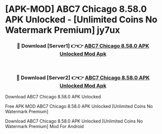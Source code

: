 # [APK-MOD] ABC7 Chicago 8.58.0 APK Unlocked - [Unlimited Coins No Watermark Premium] jy7ux



<div align="center">
<h3>🔴 Download [Server1] 👉👉 <a href="https://momento.my/?title=ABC7_Chicago_8.58.0_APK_Unlocked">ABC7 Chicago 8.58.0 APK Unlocked Mod Apk</a></h3><br>

<h3>🔴 Download [Server2] 👉👉 <a href="https://momento.my/?title=ABC7_Chicago_8.58.0_APK_Unlocked">ABC7 Chicago 8.58.0 APK Unlocked Mod Apk</a></h3>
</div>



Download ABC7 Chicago 8.58.0 APK Unlocked 

Free APK MOD ABC7 Chicago 8.58.0 APK Unlocked [Unlimited Coins No Watermark Premium]

Download ABC7 Chicago 8.58.0 APK Unlocked [Unlimited Coins No Watermark Premium] Mod For Android
